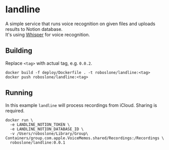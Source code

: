 # landline
A simple service that runs voice recognition on given files and uploads results to Notion database.  
It's using [Whisper](https://github.com/openai/whisper) for voice recognition.

## Building
Replace `<tag>` with actual tag, e.g. `0.0.2`.
```
docker build -f deploy/Dockerfile . -t roboslone/landline:<tag>
docker push roboslone/landline:<tag>
```

## Running
In this example `landline` will process recordings from iCloud. Sharing is required.  
```
docker run \
  -e LANDLINE_NOTION_TOKEN \
  -e LANDLINE_NOTION_DATABASE_ID \
  -v /Users/roboslone/Library/Group\ Containers/group.com.apple.VoiceMemos.shared/Recordings:/Recordings \
  roboslone/landline:0.0.1
```
